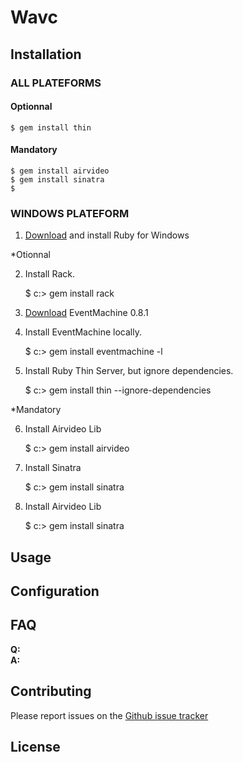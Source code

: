 # Wavc




## Installation


### ALL PLATEFORMS


#### Optionnal

	$ gem install thin

#### Mandatory

	$ gem install airvideo
	$ gem install sinatra
	$ 


### WINDOWS PLATEFORM


1. [Download](http://rubyinstaller.org/downloads/) and install Ruby for Windows
	
*Otionnal

2. Install Rack.

	$ c:\> gem install rack

3. [Download](http://rubyforge.org/frs/download.php/23665/eventmachine-win32-0.8.1.gem) EventMachine 0.8.1

4. Install EventMachine locally.

	$ c:\> gem install eventmachine -l

5. Install Ruby Thin Server, but ignore dependencies.

	$ c:\> gem install thin --ignore-dependencies

*Mandatory

6. Install Airvideo Lib

	$  c:\> gem install airvideo
7. Install Sinatra

	$  c:\> gem install sinatra

8. Install Airvideo Lib

	$  c:\> gem install sinatra

## Usage



## Configuration




## FAQ

**Q:**   
**A:** 



## Contributing

Please report issues on the [Github issue
tracker](https://github.com/kalw/wavc-sinatra/issues)


## License



